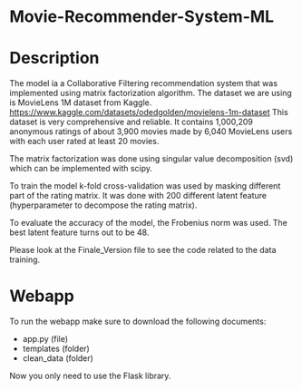 # Movie-Recommender-System-ML

# Description
The model ia a Collaborative Filtering recommendation system that was implemented using matrix factorization algorithm. The dataset we are using is MovieLens 1M dataset from Kaggle. https://www.kaggle.com/datasets/odedgolden/movielens-1m-dataset This dataset is very comprehensive and reliable. It contains 1,000,209 anonymous ratings of about 3,900 movies made by 6,040 MovieLens users with each user rated at least 20 movies.

The matrix factorization was done using singular value decomposition (svd) which can be implemented with scipy.

To train the model k-fold cross-validation was used by masking different part of the rating matrix. It was done with 200 different latent feature (hyperparameter to decompose the rating matrix). 

To evaluate the accuracy of the model, the Frobenius norm was used. The best latent feature turns out to be 48.

Please look at the Finale_Version file to see the code related to the data training.

# Webapp
To run the webapp make sure to download the following documents:
- app.py (file)
- templates (folder)
- clean_data (folder)

Now you only need to use the Flask library.
